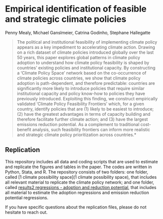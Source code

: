 # Empirical identification of feasible and strategic climate policies

Penny Mealy, Michael Ganslmeier, Catrina Godinho, Stephane Hallegatte

> The political and institutional feasibility of implementing climate policy appears as a key impediment to accelerating climate action. Drawing on a rich dataset of climate policies introduced globally over the last 50 years, this paper explores global patterns in climate policy adoption to understand how climate policy feasibility is shaped by countries’ existing policies and institutional capacity. By constructing a ‘Climate Policy Space’ network based on the co-occurrence of climate policies across countries, we show that climate policy adoption is path-dependent, and therefore predictable: countries are significantly more likely to introduce policies that require similar institutional capacity and policy know-how to policies they have previously introduced. Exploiting this finding, we construct empirically validated ‘Climate Policy Feasibility Frontiers’ which, for a given country, identify policies that are (1) likely to be easiest to introduce; (2) have the greatest advantages in terms of capacity building and therefore facilitate further climate action; and (3) have the largest emissions reduction potential. As a complement to traditional cost-benefit analysis, such feasibility frontiers can inform more realistic and strategic climate policy prioritization across countries.*

## Replication

This repository includes all data and coding scripts that are used to estimate and replicate the figures and tables in the paper. The codes are written in Python, Stata, and R. The repository consists of two folders: one folder, called [1 climate possibility space](1 climate possibility space), that includes all relevant material to replicate the climate policy network; and one folder, called [results2 regressions - adoption and reduction potential](2%20regressions%20-%20adoption%20and%20reduction%20potential), that includes all material to estimate the adoption regressions and emission reduction potential regressions.

If you have specific questions about the replication files, please do not hesitate to reach out.
